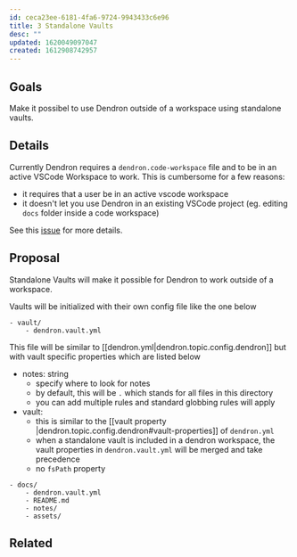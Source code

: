 ```yaml
---
id: ceca23ee-6181-4fa6-9724-9943433c6e96
title: 3 Standalone Vaults
desc: ""
updated: 1620049097047
created: 1612908742957
---
```


## Goals

Make it possibel to use Dendron outside of a workspace using standalone vaults.

## Details

Currently Dendron requires a `dendron.code-workspace` file and to be in an active VSCode Workspace to work. This is cumbersome for a few reasons:

-   it requires that a user be in an active vscode workspace
-   it doesn't let you use Dendron in an existing VSCode project (eg. editing `docs` folder inside a code workspace)

See this [issue](https://github.com/dendronhq/dendron/issues/402) for more details.

## Proposal

Standalone Vaults will make it possible for Dendron to work outside of a workspace.

Vaults will be initialized with their own config file like the one below

```
- vault/
    - dendron.vault.yml
```

This file will be similar to [[dendron.yml|dendron.topic.config.dendron]] but with vault specific properties which are listed below

-   notes: string
    -   specify where to look for notes
    -   by default, this will be `.` which stands for all files in this directory
    -   you can add multiple rules and standard globbing rules will apply
-   vault:
    -   this is similar to the [[vault property |dendron.topic.config.dendron#vault-properties]] of `dendron.yml`
    -   when a standalone vault is included in a dendron workspace, the vault properties in `dendron.vault.yml` will be merged and take precedence
    -   no `fsPath` property

```
- docs/
    - dendron.vault.yml
    - README.md
    - notes/
    - assets/
```

## Related
